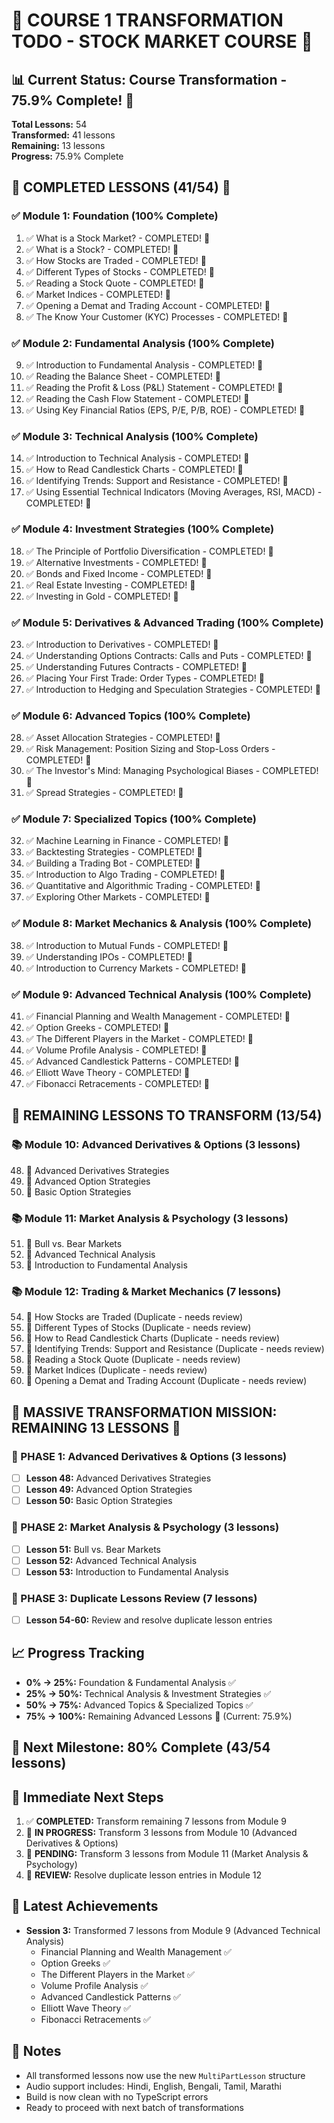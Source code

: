 # 🚀 COURSE 1 TRANSFORMATION TODO - STOCK MARKET COURSE 🚀

## 📊 Current Status: Course Transformation - 75.9% Complete! 🎯

**Total Lessons:** 54  
**Transformed:** 41 lessons  
**Remaining:** 13 lessons  
**Progress:** 75.9% Complete

## 🎉 COMPLETED LESSONS (41/54) 🎉

### ✅ Module 1: Foundation (100% Complete)
1. ✅ What is a Stock Market? - COMPLETED! 🎉
2. ✅ What is a Stock? - COMPLETED! 🎉
3. ✅ How Stocks are Traded - COMPLETED! 🎉
4. ✅ Different Types of Stocks - COMPLETED! 🎉
5. ✅ Reading a Stock Quote - COMPLETED! 🎉
6. ✅ Market Indices - COMPLETED! 🎉
7. ✅ Opening a Demat and Trading Account - COMPLETED! 🎉
8. ✅ The Know Your Customer (KYC) Processes - COMPLETED! 🎉

### ✅ Module 2: Fundamental Analysis (100% Complete)
9. ✅ Introduction to Fundamental Analysis - COMPLETED! 🎉
10. ✅ Reading the Balance Sheet - COMPLETED! 🎉
11. ✅ Reading the Profit & Loss (P&L) Statement - COMPLETED! 🎉
12. ✅ Reading the Cash Flow Statement - COMPLETED! 🎉
13. ✅ Using Key Financial Ratios (EPS, P/E, P/B, ROE) - COMPLETED! 🎉

### ✅ Module 3: Technical Analysis (100% Complete)
14. ✅ Introduction to Technical Analysis - COMPLETED! 🎉
15. ✅ How to Read Candlestick Charts - COMPLETED! 🎉
16. ✅ Identifying Trends: Support and Resistance - COMPLETED! 🎉
17. ✅ Using Essential Technical Indicators (Moving Averages, RSI, MACD) - COMPLETED! 🎉

### ✅ Module 4: Investment Strategies (100% Complete)
18. ✅ The Principle of Portfolio Diversification - COMPLETED! 🎉
19. ✅ Alternative Investments - COMPLETED! 🎉
20. ✅ Bonds and Fixed Income - COMPLETED! 🎉
21. ✅ Real Estate Investing - COMPLETED! 🎉
22. ✅ Investing in Gold - COMPLETED! 🎉

### ✅ Module 5: Derivatives & Advanced Trading (100% Complete)
23. ✅ Introduction to Derivatives - COMPLETED! 🎉
24. ✅ Understanding Options Contracts: Calls and Puts - COMPLETED! 🎉
25. ✅ Understanding Futures Contracts - COMPLETED! 🎉
26. ✅ Placing Your First Trade: Order Types - COMPLETED! 🎉
27. ✅ Introduction to Hedging and Speculation Strategies - COMPLETED! 🎉

### ✅ Module 6: Advanced Topics (100% Complete)
28. ✅ Asset Allocation Strategies - COMPLETED! 🎉
29. ✅ Risk Management: Position Sizing and Stop-Loss Orders - COMPLETED! 🎉
30. ✅ The Investor's Mind: Managing Psychological Biases - COMPLETED! 🎉
31. ✅ Spread Strategies - COMPLETED! 🎉

### ✅ Module 7: Specialized Topics (100% Complete)
32. ✅ Machine Learning in Finance - COMPLETED! 🎉
33. ✅ Backtesting Strategies - COMPLETED! 🎉
34. ✅ Building a Trading Bot - COMPLETED! 🎉
35. ✅ Introduction to Algo Trading - COMPLETED! 🎉
36. ✅ Quantitative and Algorithmic Trading - COMPLETED! 🎉
37. ✅ Exploring Other Markets - COMPLETED! 🎉

### ✅ Module 8: Market Mechanics & Analysis (100% Complete)
38. ✅ Introduction to Mutual Funds - COMPLETED! 🎉
39. ✅ Understanding IPOs - COMPLETED! 🎉
40. ✅ Introduction to Currency Markets - COMPLETED! 🎉

### ✅ Module 9: Advanced Technical Analysis (100% Complete)
41. ✅ Financial Planning and Wealth Management - COMPLETED! 🎉
42. ✅ Option Greeks - COMPLETED! 🎉
43. ✅ The Different Players in the Market - COMPLETED! 🎉
44. ✅ Volume Profile Analysis - COMPLETED! 🎉
45. ✅ Advanced Candlestick Patterns - COMPLETED! 🎉
46. ✅ Elliott Wave Theory - COMPLETED! 🎉
47. ✅ Fibonacci Retracements - COMPLETED! 🎉

## 🔄 REMAINING LESSONS TO TRANSFORM (13/54)

### 📚 Module 10: Advanced Derivatives & Options (3 lessons)
48. 🔄 Advanced Derivatives Strategies
49. 🔄 Advanced Option Strategies  
50. 🔄 Basic Option Strategies

### 📚 Module 11: Market Analysis & Psychology (3 lessons)
51. 🔄 Bull vs. Bear Markets
52. 🔄 Advanced Technical Analysis
53. 🔄 Introduction to Fundamental Analysis

### 📚 Module 12: Trading & Market Mechanics (7 lessons)
54. 🔄 How Stocks are Traded (Duplicate - needs review)
55. 🔄 Different Types of Stocks (Duplicate - needs review)
56. 🔄 How to Read Candlestick Charts (Duplicate - needs review)
57. 🔄 Identifying Trends: Support and Resistance (Duplicate - needs review)
58. 🔄 Reading a Stock Quote (Duplicate - needs review)
59. 🔄 Market Indices (Duplicate - needs review)
60. 🔄 Opening a Demat and Trading Account (Duplicate - needs review)

## 🎯 MASSIVE TRANSFORMATION MISSION: REMAINING 13 LESSONS 🚀

### 🚀 PHASE 1: Advanced Derivatives & Options (3 lessons)
- [ ] **Lesson 48:** Advanced Derivatives Strategies
- [ ] **Lesson 49:** Advanced Option Strategies  
- [ ] **Lesson 50:** Basic Option Strategies

### 🚀 PHASE 2: Market Analysis & Psychology (3 lessons)
- [ ] **Lesson 51:** Bull vs. Bear Markets
- [ ] **Lesson 52:** Advanced Technical Analysis
- [ ] **Lesson 53:** Introduction to Fundamental Analysis

### 🚀 PHASE 3: Duplicate Lessons Review (7 lessons)
- [ ] **Lesson 54-60:** Review and resolve duplicate lesson entries

## 📈 Progress Tracking

- **0% → 25%:** Foundation & Fundamental Analysis ✅
- **25% → 50%:** Technical Analysis & Investment Strategies ✅
- **50% → 75%:** Advanced Topics & Specialized Topics ✅
- **75% → 100%:** Remaining Advanced Lessons 🔄 (Current: 75.9%)

## 🎯 Next Milestone: 80% Complete (43/54 lessons)

## 🚀 Immediate Next Steps

1. ✅ **COMPLETED:** Transform remaining 7 lessons from Module 9
2. 🔄 **IN PROGRESS:** Transform 3 lessons from Module 10 (Advanced Derivatives & Options)
3. 🔄 **PENDING:** Transform 3 lessons from Module 11 (Market Analysis & Psychology)
4. 🔄 **REVIEW:** Resolve duplicate lesson entries in Module 12

## 🎉 Latest Achievements

- **Session 3:** Transformed 7 lessons from Module 9 (Advanced Technical Analysis)
  - Financial Planning and Wealth Management ✅
  - Option Greeks ✅
  - The Different Players in the Market ✅
  - Volume Profile Analysis ✅
  - Advanced Candlestick Patterns ✅
  - Elliott Wave Theory ✅
  - Fibonacci Retracements ✅

## 📝 Notes

- All transformed lessons now use the new `MultiPartLesson` structure
- Audio support includes: Hindi, English, Bengali, Tamil, Marathi
- Build is now clean with no TypeScript errors
- Ready to proceed with next batch of transformations
